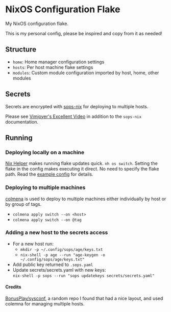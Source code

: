 # NixOS Configuration Flake

My NixOS configuration flake.

This is my personal config, please be inspired and copy from it as needed!

## Structure

- `home`: Home manager configuration settings
- `hosts`: Per host machine flake settings
- `modules`: Custom module configuration imported by host, home, other modules

## Secrets

Secrets are encrypted with [sops-nix](https://github.com/Mic92/sops-nix) for deploying to multiple hosts.

Please see [Vimjoyer's Excellent Video](https://www.youtube.com/watch?v=G5f6GC7SnhU) in addition to the `sops-nix` documentation.

## Running

### Deploying locally on a machine

[Nix Helper](https://github.com/viperML/nh) makes running flake updates quick. `nh os switch`. Setting the flake in the config makes executing it direct. No need to specify the flake path. Read the [example config](https://github.com/viperML/nh?tab=readme-ov-file#nixos-module) for details.

### Deploying to multiple machines

[colmena](https://github.com/zhaofengli/colmena) is used to deploy to multiple machines either individually by host or by group of tags.

- `colmena apply switch --on <host>`
- `colmena apply switch --on @tag`

### Adding a new host to the secrets access

- For a new host run:  
  - `mkdir -p ~/.config/sops/age/keys.txt`
  - `nix-shell -p age --run "age-keygen -o ~/.config/sops/age/keys.txt"`
- Add public key returned to `.sops.yaml`
- Update secrets/secrets.yaml with new keys:  
`nix-shell -p sops --run "sops updatekeys secrets/secrets.yaml"`

#### Credits

[BonusPlay/sysconf](https://github.com/BonusPlay/sysconf), a random repo I found that had a nice layout, and used colemna for managing multiple hosts.
